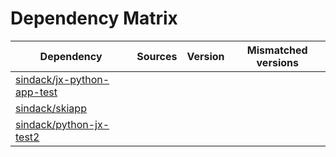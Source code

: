 # Dependency Matrix

Dependency | Sources | Version | Mismatched versions
---------- | ------- | ------- | -------------------
[sindack/jx-python-app-test](https://github.com/sindack/jx-python-app-test.git) |  | []() | 
[sindack/skiapp](https://github.com/sindack/skiapp.git) |  | []() | 
[sindack/python-jx-test2](https://github.com/sindack/python-jx-test2.git) |  | []() | 
